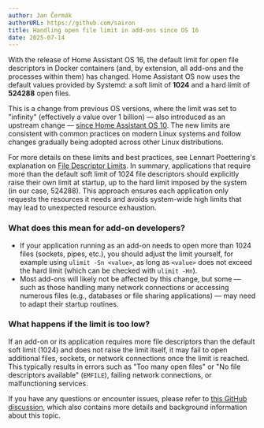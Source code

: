 ```yaml
---
author: Jan Čermák
authorURL: https://github.com/sairon
title: Handling open file limit in add-ons since OS 16
date: 2025-07-14
---
```


With the release of Home Assistant OS 16, the default limit for open file descriptors in Docker containers (and, by extension, all add-ons and the processes within them) has changed. Home Assistant OS now uses the default values provided by Systemd: a soft limit of **1024** and a hard limit of **524288** open files.

This is a change from previous OS versions, where the limit was set to "infinity" (effectively a value over 1 billion) — also introduced as an upstream change — [since Home Assistant OS 10](/blog/2023/04/13/new_limits_for_add_ons). The new limits are consistent with common practices on modern Linux systems and follow changes gradually being adopted across other Linux distributions.

For more details on these limits and best practices, see Lennart Poettering's explanation on [File Descriptor Limits](https://0pointer.net/blog/file-descriptor-limits.html). In summary, applications that require more than the default soft limit of 1024 file descriptors should explicitly raise their own limit at startup, up to the hard limit imposed by the system (in our case, 524288). This approach ensures each application only requests the resources it needs and avoids system-wide high limits that may lead to unexpected resource exhaustion.

### What does this mean for add-on developers?

- If your application running as an add-on needs to open more than 1024 files (sockets, pipes, etc.), you should adjust the limit yourself, for example using `ulimit -Sn <value>`, as long as `<value>` does not exceed the hard limit (which can be checked with `ulimit -Hn`).
- Most add-ons will likely not be affected by this change, but some — such as those handling many network connections or accessing numerous files (e.g., databases or file sharing applications) — may need to adapt their startup routines.

### What happens if the limit is too low?

If an add-on or its application requires more file descriptors than the default soft limit (1024) and does not raise the limit itself, it may fail to open additional files, sockets, or network connections once the limit is reached. This typically results in errors such as "Too many open files" or "No file descriptors available" (`EMFILE`), failing network connections, or malfunctioning services.

If you have any questions or encounter issues, please refer to [this GitHub discussion](https://github.com/home-assistant/operating-system/discussions/4166), which also contains more details and background information about this topic.
